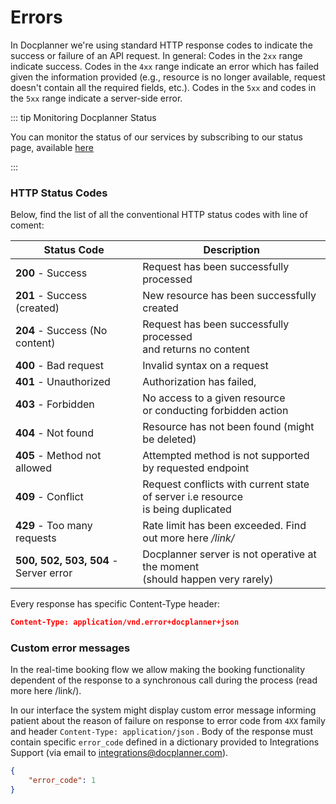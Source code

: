 # Errors

<img :src="$withBase('/img/security.png')" style="width:60%; float: right; margin-right: 70px;"> In Docplanner we're using standard HTTP response codes to indicate the success or failure of an API request. In general: Codes in the `2xx` range indicate success. Codes in the `4xx` range indicate an error which has failed given the information provided (e.g., resource is no longer available, request doesn't contain all the required fields, etc.). Codes in the `5xx` and codes in the `5xx` range indicate a server-side error. 

::: tip Monitoring Docplanner Status

You can monitor the status of our services by subscribing to our status page, available [here](https://status.docplanner.com/)

:::

### HTTP Status Codes

Below, find the list of all the conventional HTTP status codes with line of coment:

| Status Code                           | Description                                                  |
| ------------------------------------- | ------------------------------------------------------------ |
| **200** - Success                     | Request has been successfully processed                      |
| **201** - Success (created)           | New resource has been successfully created                   |
| **204** - Success (No content)        | Request has been successfully processed <br />and returns no content |
| **400** - Bad request                 | Invalid syntax on a request                                  |
| **401** - Unauthorized                | Authorization has failed,                                    |
| **403** - Forbidden                   | No access to a given resource <br />or conducting forbidden action |
| **404** - Not found                   | Resource has not been found (might be deleted)               |
| **405** - Method not allowed          | Attempted method is not supported by requested endpoint      |
| **409** - Conflict                    | Request conflicts with current state of server i.e resource <br />is being duplicated |
| **429** - Too many requests           | Rate limit has been exceeded. Find out more here */link/*    |
| **500, 502, 503, 504** - Server error | Docplanner server is not operative at the moment <br />(should happen very rarely) |

Every response has specific Content-Type header:

```json
Content-Type: application/vnd.error+docplanner+json
```

### Custom error messages

In the real-time booking flow we allow making the booking functionality dependent of the response to a synchronous call during the process (read more here /link/).  

In our interface the system might display custom error message informing patient about the reason of failure on response to error code from `4XX` family and header `Content-Type: application/json` . Body of the response must contain specific `error_code` defined in a dictionary provided to Integrations Support (via email to integrations@docplanner.com).

```json
{
    "error_code": 1
}
```
